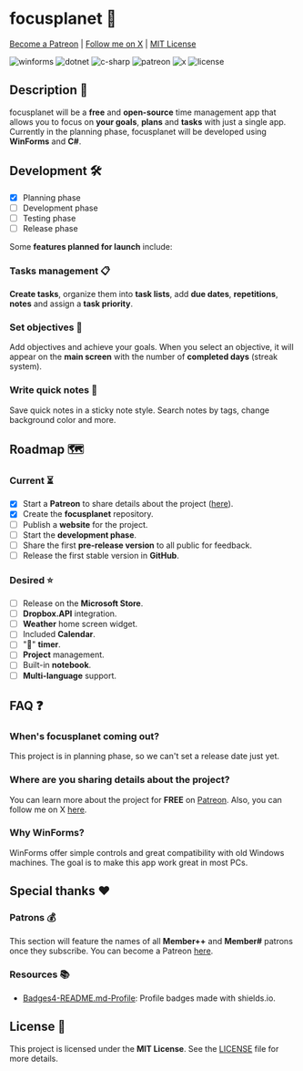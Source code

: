 # focusplanet :rocket:

[Become a Patreon](https://patreon.com/c/IsaacAragonDEV) | [Follow me on X](https://x.com/IsaacOpenSource) | [MIT License](LICENSE)

![winforms](https://img.shields.io/badge/WinForms-5C2D91?style=for-the-badge&logo=.net&logoColor=white) ![dotnet](https://img.shields.io/badge/.NET-512BD4?style=for-the-badge&logo=dotnet&logoColor=white) ![c-sharp](https://img.shields.io/badge/C%23-239120?style=for-the-badge&logo=csharp&logoColor=white)
![patreon](https://img.shields.io/badge/Patreon-F96854?style=for-the-badge&logo=patreon&logoColor=white) ![x](https://img.shields.io/badge/X-000000?style=for-the-badge&logo=x&logoColor=white) ![license](https://img.shields.io/badge/License-MIT-yellow?style=for-the-badge)

## Description :notebook_with_decorative_cover:
focusplanet will be a **free** and **open-source** time management app that allows you to focus on **your goals**, **plans** and **tasks** with just a single app.
Currently in the planning phase, focusplanet will be developed using **WinForms** and **C#**.

## Development :hammer_and_wrench:
- [x] Planning phase
- [ ] Development phase
- [ ] Testing phase
- [ ] Release phase

Some **features planned for launch** include:

### Tasks management :clipboard:
**Create tasks**, organize them into **task lists**, add **due dates**, **repetitions**, **notes** and assign a **task priority**.

### Set objectives :dart:
Add objectives and achieve your goals. When you select an objective, it will appear on the **main screen** with the number of **completed days** (streak system).

### Write quick notes :memo:
Save quick notes in a sticky note style. Search notes by tags, change background color and more.

## Roadmap :world_map:

### Current :hourglass_flowing_sand:

- [x] Start a **Patreon** to share details about the project ([here](https://patreon.com/c/IsaacAragonDEV)). 
- [x] Create the **focusplanet** repository.
- [ ] Publish a **website** for the project.
- [ ] Start the **development phase**.
- [ ] Share the first **pre-release version** to all public for feedback.
- [ ] Release the first stable version in **GitHub**.

### Desired :star:

- [ ] Release on the **Microsoft Store**.
- [ ] **Dropbox.API** integration.
- [ ] **Weather** home screen widget.
- [ ] Included **Calendar**.
- [ ] ":tomato:" **timer**.
- [ ] **Project** management.
- [ ] Built-in **notebook**.
- [ ] **Multi-language** support.

## FAQ :question:

### When's focusplanet coming out?
This project is in planning phase, so we can't set a release date just yet.

### Where are you sharing details about the project?
You can learn more about the project for **FREE** on [Patreon](https://patreon.com/c/IsaacAragonDEV). Also, you can follow me on X [here](https://x.com/IsaacOpenSource).

### Why WinForms?
WinForms offer simple controls and great compatibility with old Windows machines. The goal is to make this app work great in most PCs.

## Special thanks :heart:

### Patrons :moneybag:
This section will feature the names of all **Member++** and **Member#** patrons once they subscribe. You can become a Patreon [here](https://patreon.com/c/IsaacAragonDEV).

### Resources :books:
- [Badges4-README.md-Profile](https://github.com/alexandresanlim/Badges4-README.md-Profile): Profile badges made with shields.io.

## License :scroll:
This project is licensed under the **MIT License**. See the [LICENSE](LICENSE) file for more details.
